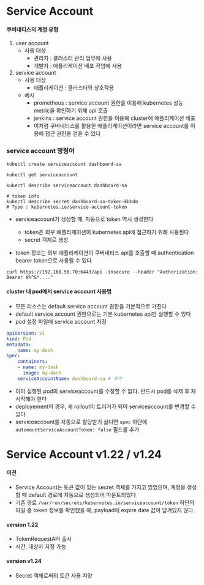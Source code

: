 # Service Account

#### 쿠버네티스의 계정 유형
1. user account
    - 사용 대상
        - 관리자 : 클러스터 관리 업무에 사용
        - 개발자 : 애플리케이션 배포 작업에 사용
2. service account
    - 사용 대상
        - 애플리케이션 : 클러스터와 상호작용
    - 예시 
        - prometheus : service account 권한을 이용해 kubernetes 성능 metric을 확인하기 위해 api 호출
        - jenkins : service account 권한을 이용해 cluster에 애플리케이션 배포
        - 이처럼 쿠버네티스를 활용한 애플리케이션이라면 service account를 이용해 접근 권한을 얻을 수 있다


### service account 명령어

```shell
kubectl create serviceaccount dashboard-sa

kubectl get serviceaccount

kubectl describe serviceaccount dashboard-sa 

# token info
kubectl describe secret dashboard-sa-token-kbbdm
# Type : kubernetes.io/service-account-token

```

- serviceaccount가 생성할 때, 자동으로 token 역시 생성한다
    - token은 외부 애플리케이션이 kubernetes api에 접근하기 위해 사용된다
    - secret 객체로 생성


- token 정보는 외부 애플리케이션이 쿠버네티스 api를 호출할 때 authentication bearer token으로 사용될 수 있다
```shell
curl https://192.168.56.70:6443/api -insecure --header "Authorization: Bearer $%^&*...."
```

#### cluster 내 pod에서 service account 사용법
- 모든 리소스는 default service account 권한을 기본적으로 가진다
- default service account 권한으로는 기본 kubernetes api만 실행할 수 있다
- pod 설정 파일에 service account 지정

```yaml
apiVersion: v1
kind: Pod
metadata:
    name: my-dash
spec:
    containers:
    - name: my-dash
      image: my-dash
    serviceAccountName: dashboard-sa # 추가
```

- 이미 실행된 pod의 serviceaccount를 수정할 수 없다. 반드시 pod를 삭제 후 재시작해야 한다
- deployement의 경우, 새 rollout이 트리거가 되어 serviceaccount를 변경할 수 있다
- serviceaccount를 자동으로 할당받기 싫다면 `spec` 하단에 `automountServiceAccountToken: false` 필드를 추가

# Service Account v1.22 / v1.24

#### 이전 
- Service Account는 토큰 값이 있는 secret 객체를 가지고 있었으며, 계정을 생성할 때 default 경로에 자동으로 생성되어 마운트되었다
- 기존 경로 `/var/run/secrets/kubernetes.io/serviceaccount/token` 하단의 파일 중 token 정보를 확인했을 때, payload에 expire date 값이 담겨있지 않다

#### version 1.22
- TokenRequestAPI 출시
- 시간, 대상자 지정 가능

#### version v1.24
- Secret 객체로써의 토큰 사용 지양